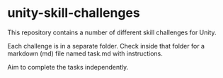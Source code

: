 # unity-skill-challenges
 
This repository contains a number of different skill challenges for Unity.

Each challenge is in a separate folder. Check inside that folder for a markdown (md) file named task.md with instructions.

Aim to complete the tasks independently.